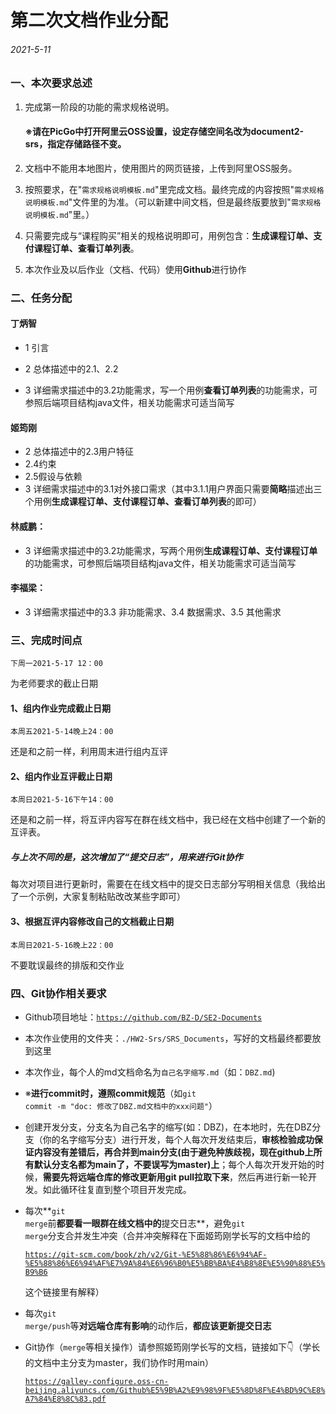 # 第二次文档作业分配

###### 2021-5-11

### 一、本次要求总述

1. 完成第一阶段的功能的需求规格说明。

   #### ※请在PicGo中打开阿里云OSS设置，设定存储空间名改为document2-srs，指定存储路径不变。

2. 文档中不能用本地图片，使用图片的网页链接，上传到阿里OSS服务。

3. 按照要求，在"<code>需求规格说明模板.md</code>"里完成文档。最终完成的内容按照"<code>需求规格说明模板.md</code>"文件里的为准。（可以新建中间文档，但是最终版要放到"<code>需求规格说明模板.md</code>"里。）

4. 只需要完成与“课程购买”相关的规格说明即可，用例包含：**生成课程订单、支付课程订单、查看订单列表**。

5. 本次作业及以后作业（文档、代码）使用**Github**进行协作



### 二、任务分配

#### 丁炳智

- 1 引言

- 2 总体描述中的2.1、2.2
- 3 详细需求描述中的3.2功能需求，写一个用例**查看订单列表**的功能需求，可参照后端项目结构java文件，相关功能需求可适当简写

#### 姬筠刚

- 2 总体描述中的2.3用户特征
- 2.4约束
- 2.5假设与依赖
- 3 详细需求描述中的3.1对外接口需求（其中3.1.1用户界面只需要**简略**描述出三个用例**生成课程订单、支付课程订单、查看订单列表**的即可）

#### 林威鹏：

- 3 详细需求描述中的3.2功能需求，写两个用例**生成课程订单、支付课程订单**的功能需求，可参照后端项目结构java文件，相关功能需求可适当简写

#### 李福梁：

- 3 详细需求描述中的3.3 非功能需求、3.4 数据需求、3.5 其他需求



### 三、完成时间点

<code>下周一2021-5-17 12：00</code>

为老师要求的截止日期

#### 1、组内作业完成截止日期

<code>本周五2021-5-14晚上24：00</code>

还是和之前一样，利用周末进行组内互评

#### 2、组内作业互评截止日期

<code>本周日2021-5-16下午14：00</code>

还是和之前一样，将互评内容写在群在线文档中，我已经在文档中创建了一个新的互评表。

##### **与上次不同的是，这次增加了“提交日志”，用来进行Git协作**

每次对项目进行更新时，需要在在线文档中的提交日志部分写明相关信息（我给出了一个示例，大家复制粘贴改改某些字即可）

#### 3、根据互评内容修改自己的文档截止日期

<code>本周日2021-5-16晚上22：00</code>

不要耽误最终的排版和交作业



### 四、Git协作相关要求

- Github项目地址：<code>https://github.com/BZ-D/SE2-Documents</code>

- 本次作业使用的文件夹：<code>./HW2-Srs/SRS_Documents</code>，写好的文档最终都要放到这里

- 本次作业，每个人的md文档命名为<code>自己名字缩写.md</code>（如：<code>DBZ.md</code>)

- ※**进行commit时，遵照commit规范**（如<code>git commit -m "doc: 修改了DBZ.md文档中的xxx问题"</code>）

- 创建开发分支，分支名为自己名字的缩写(如：DBZ)，在本地时，先在DBZ分支（你的名字缩写分支）进行开发，每个人每次开发结束后，**审核检验成功保证内容没有差错后，再合并到main分支(由于避免种族歧视，现在github上所有默认分支名都为main了，不要误写为master)上**；每个人每次开发开始的时候，**需要先将远端仓库的修改更新用git pull拉取下来**，然后再进行新一轮开发。如此循环往复直到整个项目开发完成。

- 每次**<code>git merge</code>前**都要看一眼群在线文档中的**提交日志**，避免<code>git merge</code>分支合并发生冲突（合并冲突解释在下面姬筠刚学长写的文档中给的

  <code>https://git-scm.com/book/zh/v2/Git-%E5%88%86%E6%94%AF-%E5%88%86%E6%94%AF%E7%9A%84%E6%96%B0%E5%BB%BA%E4%B8%8E%E5%90%88%E5%B9%B6</code>

  这个链接里有解释）

- 每次<code>git merge/push</code>等**对远端仓库有影响**的动作后，**都应该更新提交日志**

- Git协作（<code>merge</code>等相关操作）请参照姬筠刚学长写的文档，链接如下👇（学长的文档中主分支为master，我们协作时用main）

  <code>https://galley-configure.oss-cn-beijing.aliyuncs.com/Github%E5%9B%A2%E9%98%9F%E5%8D%8F%E4%BD%9C%E8%A7%84%E8%8C%83.pdf</code>